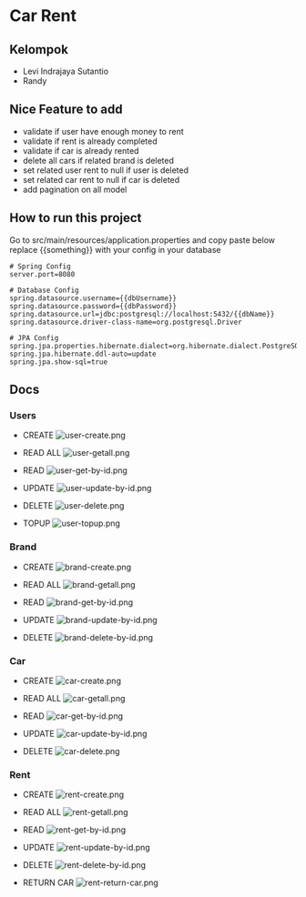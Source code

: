 # Car Rent

## Kelompok

- Levi Indrajaya Sutantio
- Randy

## Nice Feature to add

- validate if user have enough money to rent
- validate if rent is already completed
- validate if car is already rented
- delete all cars if related brand is deleted
- set related user rent to null if user is deleted
- set related car rent to null if car is deleted
- add pagination on all model

## How to run this project

Go to src/main/resources/application.properties and copy paste below replace {{something}} with your config in your
database

```text
# Spring Config
server.port=8080

# Database Config
spring.datasource.username={{dbUsername}}
spring.datasource.password={{dbPassword}}
spring.datasource.url=jdbc:postgresql://localhost:5432/{{dbName}}
spring.datasource.driver-class-name=org.postgresql.Driver

# JPA Config
spring.jpa.properties.hibernate.dialect=org.hibernate.dialect.PostgreSQLDialect
spring.jpa.hibernate.ddl-auto=update
spring.jpa.show-sql=true
```

## Docs

### Users

- CREATE
  ![user-create.png](images%2Fuser-create.png)

- READ ALL
  ![user-getall.png](images%2Fuser-getall.png)

- READ
  ![user-get-by-id.png](images%2Fuser-get-by-id.png)

- UPDATE
  ![user-update-by-id.png](images%2Fuser-update-by-id.png)

- DELETE
  ![user-delete.png](images%2Fuser-delete.png)

- TOPUP
  ![user-topup.png](images%2Fuser-topup.png)

### Brand

- CREATE
  ![brand-create.png](images%2Fbrand-create.png)

- READ ALL
  ![brand-getall.png](images%2Fbrand-getall.png)

- READ
  ![brand-get-by-id.png](images%2Fbrand-get-by-id.png)

- UPDATE
  ![brand-update-by-id.png](images%2Fbrand-update-by-id.png)

- DELETE
  ![brand-delete-by-id.png](images%2Fbrand-delete-by-id.png)

### Car

- CREATE
  ![car-create.png](images%2Fcar-create.png)

- READ ALL
  ![car-getall.png](images%2Fcar-getall.png)

- READ
  ![car-get-by-id.png](images%2Fcar-get-by-id.png)

- UPDATE
  ![car-update-by-id.png](images%2Fcar-update-by-id.png)

- DELETE
  ![car-delete.png](images%2Fcar-delete.png)

### Rent

- CREATE
  ![rent-create.png](images%2Frent-create.png)

- READ ALL
  ![rent-getall.png](images%2Frent-getall.png)

- READ
  ![rent-get-by-id.png](images%2Frent-get-by-id.png)

- UPDATE
  ![rent-update-by-id.png](images%2Frent-update-by-id.png)

- DELETE
  ![rent-delete-by-id.png](images%2Frent-delete-by-id.png)

- RETURN CAR
  ![rent-return-car.png](images%2Frent-return-car.png)
  
